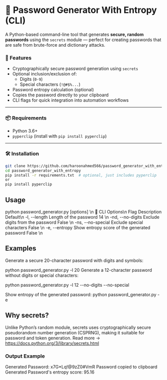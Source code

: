 # 🔐 Password Generator With Entropy (CLI)

A Python-based command-line tool that generates **secure, random passwords** using the `secrets` module — perfect for creating passwords that are safe from brute-force and dictionary attacks.

### 🚀 Features

- Cryptographically secure password generation using `secrets`
- Optional inclusion/exclusion of:
  - Digits (`0-9`)
  - Special characters (`!@#$%...`)
- Password entropy calculation (optional)
- Copies the password directly to your clipboard
- CLI flags for quick integration into automation workflows

---

### 📦 Requirements

- Python 3.6+
- `pyperclip` (install with `pip install pyperclip`)

---

### 🛠️ Installation

```bash
git clone https://github.com/haroonahmed566/password_generator_with_entropy/
cd password_generator_with_entropy
pip install -r requirements.txt  # optional, just includes pyperclip
or 
pip install pyperclip
```
## Usage

python password_generator.py [options] \n
🔧 CLI Options\n
Flag	Description	Default\n
-l, --length	Length of the password	14 \n
-nd, --no-digits	Exclude digits from the password	False \n
-ns, --no-special	Exclude special characters	False \n
-e, --entropy	Show entropy score of the generated password	False \n

## Examples
Generate a secure 20-character password with digits and symbols:


python password_generator.py -l 20
Generate a 12-character password without digits or special characters:


python password_generator.py -l 12 --no-digits --no-special

Show entropy of the generated password:
python password_generator.py -e

## Why secrets?
Unlike Python’s random module, secrets uses cryptographically secure pseudorandom number generation (CSPRNG), making it suitable for password and token generation. Read more → https://docs.python.org/3/library/secrets.html

### Output Example

Generated Password: x7G*Lq!@9zZ0#VmR
Password copied to clipboard
Generated Password's entropy score: 95.16
